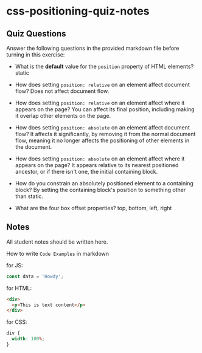 # css-positioning-quiz-notes

## Quiz Questions

Answer the following questions in the provided markdown file before turning in this exercise:

- What is the **default** value for the `position` property of HTML elements?
  static

- How does setting `position: relative` on an element affect document flow?
  Does not affect document flow.

- How does setting `position: relative` on an element affect where it appears on the page?
  You can affect its final position, including making it overlap other elements on the page.

- How does setting `position: absolute` on an element affect document flow?
  It affects it significantly, by removing it from the normal document flow, meaning it no longer affects the positioning of other elements in the document.

- How does setting `position: absolute` on an element affect where it appears on the page?
  It appears relative to its nearest positioned ancestor, or if there isn't one, the initial containing block.

- How do you constrain an absolutely positioned element to a containing block?
  By setting the containing block's position to something other than static.

- What are the four box offset properties?
  top, bottom, left, right

## Notes

All student notes should be written here.

How to write `Code Examples` in markdown

for JS:

```javascript
const data = 'Howdy';
```

for HTML:

```html
<div>
  <p>This is text content</p>
</div>
```

for CSS:

```css
div {
  width: 100%;
}
```
